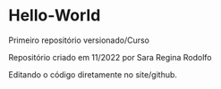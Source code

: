 # Hello-World
 Primeiro repositório versionado/Curso

Repositório criado em 11/2022 por Sara Regina Rodolfo

Editando o código diretamente no site/github.
